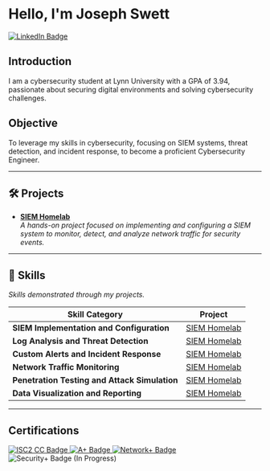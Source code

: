 # Hello, I'm Joseph Swett
<a href="https://www.linkedin.com/in/joseph-swett" target="_blank">
  <img src="https://img.shields.io/badge/-LinkedIn-0077b5?&style=for-the-badge&logo=linkedin&logoColor=white" alt="LinkedIn Badge" />
</a>

## Introduction
I am a cybersecurity student at Lynn University with a GPA of 3.94, passionate about securing digital environments and solving cybersecurity challenges.

## Objective
To leverage my skills in cybersecurity, focusing on SIEM systems, threat detection, and incident response, to become a proficient Cybersecurity Engineer.

---

## 🛠 Projects
- **[SIEM Homelab](https://github.com/joeyswett/SIEM_Homelab)**  
  *A hands-on project focused on implementing and configuring a SIEM system to monitor, detect, and analyze network traffic for security events.*

---

## 💼 Skills
*Skills demonstrated through my projects.*

| Skill Category                              | Project                                       |
|---------------------------------------------|------------------------------------------------|
| **SIEM Implementation and Configuration**   | [SIEM Homelab](https://github.com/joeyswett/SIEM_Homelab) |
| **Log Analysis and Threat Detection**       | [SIEM Homelab](https://github.com/joeyswett/SIEM_Homelab) |
| **Custom Alerts and Incident Response**     | [SIEM Homelab](https://github.com/joeyswett/SIEM_Homelab) |
| **Network Traffic Monitoring**              | [SIEM Homelab](https://github.com/joeyswett/SIEM_Homelab) |
| **Penetration Testing and Attack Simulation** | [SIEM Homelab](https://github.com/joeyswett/SIEM_Homelab) |
| **Data Visualization and Reporting**        | [SIEM Homelab](https://github.com/joeyswett/SIEM_Homelab) |

---

## Certifications
<div>
  <a href="https://www.credly.com/badges/45c2d103-2d41-4f51-90d6-269b21da8c06" target="_blank">
    <img src="https://img.shields.io/badge/-ISC2_CC-00A85A?&style=for-the-badge&logo=ISC2&logoColor=white" alt="ISC2 CC Badge" />
  </a>
  <a href="https://www.credly.com/badges/c185899b-3d67-4675-a6c4-036fe343f2ba" target="_blank">
    <img src="https://img.shields.io/badge/-CompTIA_A%2B-EA4C1D?&style=for-the-badge&logo=CompTIA&logoColor=white" alt="A+ Badge" />
  </a>
  <a href="https://www.credly.com/badges/6b14fdd5-f32a-4f4c-9171-b6370ae1bbd1" target="_blank">
    <img src="https://img.shields.io/badge/-CompTIA_Network%2B-0079C1?&style=for-the-badge&logo=CompTIA&logoColor=white" alt="Network+ Badge" />
  </a>
  <img src="https://img.shields.io/badge/-CompTIA_Security%2B-EE0000?&style=for-the-badge&logo=CompTIA&logoColor=white" alt="Security+ Badge (In Progress)" />
</div>
